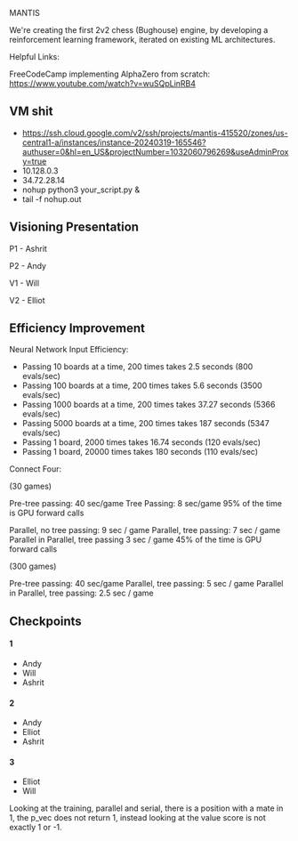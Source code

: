 MANTIS

We're creating the first 2v2 chess (Bughouse) engine, by developing a reinforcement learning framework, iterated on existing ML architectures.

Helpful Links:

FreeCodeCamp implementing AlphaZero from scratch:
https://www.youtube.com/watch?v=wuSQpLinRB4

## VM shit
* https://ssh.cloud.google.com/v2/ssh/projects/mantis-415520/zones/us-central1-a/instances/instance-20240319-165546?authuser=0&hl=en_US&projectNumber=1032060796269&useAdminProxy=true
* 10.128.0.3
* 34.72.28.14
* nohup python3 your_script.py &
* tail -f nohup.out

## Visioning Presentation

P1 - Ashrit

P2 - Andy

V1 - Will

V2 - Elliot

## Efficiency Improvement

Neural Network Input Efficiency:

* Passing 10 boards at a time, 200 times takes 2.5 seconds (800 evals/sec)
* Passing 100 boards at a time, 200 times takes 5.6 seconds (3500 evals/sec)
* Passing 1000 boards at a time, 200 times takes 37.27 seconds (5366 evals/sec)
* Passing 5000 boards at a time, 200 times takes 187 seconds (5347 evals/sec)
* Passing 1 board, 2000 times takes 16.74 seconds (120 evals/sec)
* Passing 1 board, 20000 times takes 180 seconds (110 evals/sec)

Connect Four:

(30 games)

Pre-tree passing: 40 sec/game
Tree Passing: 8 sec/game
95% of the time is GPU forward calls

Parallel, no tree passing: 9 sec / game
Parallel, tree passing: 7 sec / game
Parallel in Parallel, tree passing 3 sec / game
45% of the time is GPU forward calls

(300 games)

Pre-tree passing: 40 sec/game
Parallel, tree passing: 5 sec / game 
Parallel in Parallel, tree passing: 2.5 sec / game

## Checkpoints

#### 1
* Andy
* Will
* Ashrit

#### 2
* Andy
* Elliot
* Ashrit

#### 3
* Elliot
* Will



Looking at the training, parallel and serial, there is a position with a mate in 1, the p_vec does not return 1, instead looking at the value score is not exactly 1 or -1.
